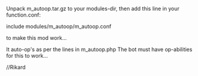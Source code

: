 Unpack m_autoop.tar.gz to your modules-dir, then
add this line in your function.conf:

include modules/m_autoop/m_autoop.conf

to make this mod work...

It auto-op's as per the lines in m_autoop.php 
The bot must have op-abilities for this to work...

//Rikard